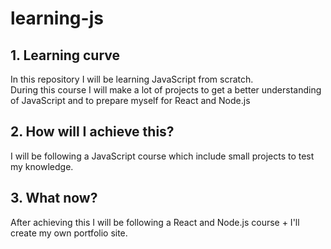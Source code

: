 # learning-js

## 1. Learning curve
In this repository I will be learning JavaScript from scratch. <br>
During this course I will make a lot of projects to get a better understanding of JavaScript and to prepare myself for React and Node.js

## 2. How will I achieve this?
I will be following a JavaScript course which include small projects to test my knowledge.

## 3. What now?
After achieving this I will be following a React and Node.js course + I'll create my own portfolio site.
